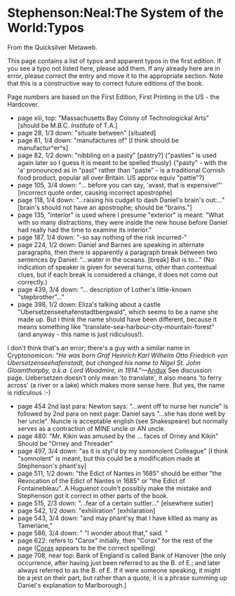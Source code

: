 
# Stephenson:Neal:The System of the World:Typos

From the Quicksilver Metaweb.

This page contains a list of typos and apparent typos in the first edition. If you see a typo not listed here, please add them. If any already here are in error, please correct the entry and move it to the appropriate section. Note that this is a constructive way to correct future editions of the book. 

Page numbers are based on the First Edition, First Printing in the US - the Hardcover.

* page xiii, top: "Massachusetts Bay Colony of Technologickal Arts" [should be M.B.C. *Institute* of T.A.]
* page 28, 1/3 down: "situate between" [situated]
* page 81, 1/4 down: "manufactures of" [I think should be manufactur^er^s]
* page 82, 1/2 down: "nibbling on a pasty" [pastry?] {"pasties" is used again later so I guess it is meant to be spelled thusly} {"pasty" - with the 'a' pronounced as in "past" rather than "paste" - is a traditional Cornish food product, popular all over Britain. US approx equiv "pattie"?}
* page 105, 3/4 down: "... before you can say, 'avast, that is expensive!"' [incorrect quote order, causing incorrect apostrophe]
* page 118, 1/4 down: "...raising his cudgel to dash Daniel's brain's out:..." [brain's should not have an apostrophe; should be "brains."]
* page 135, "interior" is used where I presume "exterior" is meant: "What with so many distractions, they were inside the new house before Daniel had really had the time to examine its interior."
* page 187, 1/4 down: "-so say nothing of the risk incurred-"
* page 224, 1/2 down: Daniel and Barnes are speaking in alternate paragraphs, then there is apparently a paragraph break between two sentences by Daniel: "...water in the oceans. [break] But is to..." (No indication of speaker is given for several turns, other than contextual clues, but if each break is considered a change, it does not come out correctly.)
* page 439, 3/4 down: "... description of Lother's little-known "stepbrother"..."
* page 398, 1/2 down: Eliza's talking about a castle "Ubersetzenseehafenstadtbergwald", which seems to be a name she made up. But i think the name should have been different, because it means something like "translate-sea-harbour-city-mountain-forest" (and anyway - this name is just ridiculous!).

I don't think that's an error; there's a guy with a similar name in Cryptonomicon: *"He was born Graf Heinrich Karl Wilhelm Otto Friedrich von Übersetzenseehafenstadt, but changed his name to Nigel St. John Gloamthorpby, a.k.a. Lord Woadmire, in 1914."*—[Andux](/user-andux)
See discussion page.
Uebersetzen doesn't only mean 'to translate', it also means 'to ferry across' (a river or a lake) which makes more sense here. But yes, the name is ridiculous :-)
* page 454 2nd last para: Newton says: "...went off to nurse her nuncle" is followed by 2nd para on next page: Daniel says "...she has done well by her uncle". Nuncle is acceptable english (see Shakespeare) but normally serves as a contraction of MINE uncle or AN uncle.
* page 480: "Mr. Kikin was amused by the ... faces of Orney and Kikin" Should be "Orney and Threader"
* page 497, 3/4 down: "as it is styl'd by my somonolent Colleague" [I think "somnolent" is meant, but this could be a modification made at Stephenson's phant'sy]
* page 511, 1/2 down: "the Edict of Nantes in 1685" should be either "the Revocation of the Edict of Nantes in 1685" or "the Edict of Fontainebleau". A Huguenot couln't possibly make the mistake and Stephenson got it correct in other parts of the book.
* page 515, 2/3 down: "...fear of a certain suttler..." [elsewhere sutler]
* page 542, 1/2 down: "exhiliration" [exhilaration]
* page 543, 3/4 down: "and may phant'sy that I have kllled as many as Tamerlane,"
* page 586, 3/4 down: " "I wonder about that," said. "
* page 622: refers to "Carox" initially, then "Corax" for the rest of the page ([Corax](/http-en-wikipedia-org-wiki-corax) appears to be the correct spelling)
* page 708, near top: Bank of England is called Bank of Hanover [the only occurrence, after having just been referred to as the B. of E.; and later always referred to as the B. of E. If it were someone speaking, it might be a jest on their part, but rather than a quote, it is a phrase summing up Daniel's explanation to Marlborough.]
